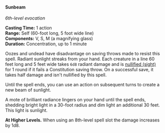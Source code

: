 #### Sunbeam
<!-- markdownlint-disable link-image-reference-definitions -->
[_metadata_:spell_name]:- "Sunbeam"
[_metadata_:spell_level]:- "6"
[_metadata_:spell_school]:- "evocation"
[_metadata_:ritual]:- "false"
[_metadata_:casting_time_amount]:- "1"
[_metadata_:casting_time_unit]:- "action"
[_metadata_:range]:- "Self"
[_metadata_:target]:- "60-foot long, 5 foot wide line"
[_metadata_:components_verbal]:- "true"
[_metadata_:components_somatic]:- "true"
[_metadata_:components_material]:- "true"
[_metadata_:components_material_description]:- "a magnifying glass"
[_metadata_:duration]:- "1 minute"
[_metadata_:concentration]:- "true"
[_metadata_:saving_throw]:- "Constitution"
[_metadata_:saving_throw_success]:- "halves_damage, avoids_effect"
[_metadata_:damage_formula]:- "6d8"
[_metadata_:damage_type]:- "radiant"
[_metadata_:compared_to_wotc_srd_5.1]:- "mechanics_different_wording_different"
[_metadata_:compared_to_a5e_srd]:- "mechanics_same_wording_different"
<!-- markdownlint-disable-next-line no-emphasis-as-heading -->
_6th-level evocation_

**Casting Time:** 1 action \
**Range:** Self (60-foot long, 5 foot wide line) \
**Components:** V, S, M (a magnifying glass) \
**Duration:** Concentration, up to 1 minute

Oozes and undead have disadvantage on saving throws made to resist this spell.
Radiant sunlight streaks from your hand.
Each creature in a line 60 feet long and 5 feet wide takes `6d8` radiant damage and is [nullified (sight)](#Conditions_nullified) for 1 round if it fails a Constitution saving throw.
On a successful save, it takes half damage and isn't nullified by this spell.

Until the spell ends, you can use an action on subsequent turns to create a new beam of sunlight.

A mote of brilliant radiance lingers on your hand until the spell ends, shedding bright light in a 30-foot radius and dim light an additional 30 feet.
This light is sunlight.

**At Higher Levels.**
When using an 8th-level spell slot the damage increases by 1d8.
